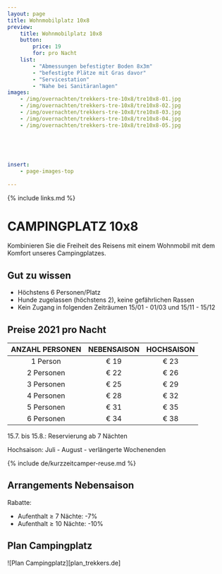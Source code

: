 ```yaml
---
layout: page
title: Wohnmobilplatz 10x8
preview: 
    title: Wohnmobilplatz 10x8
    button:
        price: 19
        for: pro Nacht
    list:
        - "Abmessungen befestigter Boden 8x3m"
        - "befestigte Plätze mit Gras davor"
        - "Servicestation"
        - "Nahe bei Sanitäranlagen"
images:
    - /img/overnachten/trekkers-tre-10x8/tre10x8-01.jpg
    - /img/overnachten/trekkers-tre-10x8/tre10x8-02.jpg
    - /img/overnachten/trekkers-tre-10x8/tre10x8-03.jpg
    - /img/overnachten/trekkers-tre-10x8/tre10x8-04.jpg
    - /img/overnachten/trekkers-tre-10x8/tre10x8-05.jpg
    
    
    
    
    
insert:
    - page-images-top
    
---
```

{% include links.md %}

# CAMPINGPLATZ 10x8

Kombinieren Sie die Freiheit des Reisens mit einem Wohnmobil mit dem Komfort unseres Campingplatzes.

## Gut zu wissen

- Höchstens 6 Personen/Platz
- Hunde zugelassen (höchstens 2), keine gefährlichen Rassen
- Kein Zugang in folgenden Zeiträumen 15/01 - 01/03 und 15/11 - 15/12

## Preise 2021 pro Nacht

ANZAHL PERSONEN | NEBENSAISON | HOCHSAISON      
:-------------:|:-----------:|:-----------:|
1 Person       |€ 19         |€ 23       
2 Personen     |€ 22         |€ 26           
3 Personen     |€ 25         |€ 29 
4 Personen     |€ 28         |€ 32     
5 Personen     |€ 31         |€ 35 
6 Personen     |€ 34         |€ 38 

15.7. bis 15.8.: Reservierung ab 7 Nächten

Hochsaison: Juli - August - verlängerte Wochenenden


{% include de/kurzzeitcamper-reuse.md %}


## Arrangements Nebensaison

Rabatte:
- Aufenthalt ≥ 7 Nächte: -7%
- Aufenthalt ≥ 10 Nächte: -10%


## Plan Campingplatz

![Plan Campingplatz][plan_trekkers.de]
